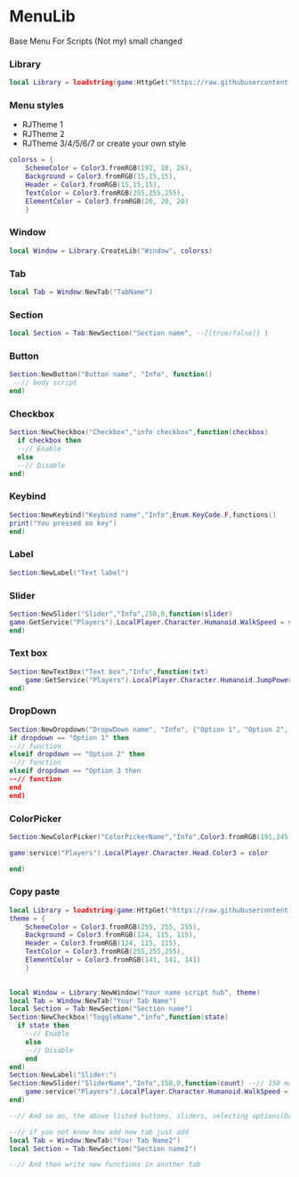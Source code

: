 # MenuLib
Base Menu For Scripts (Not my) small changed

### Library
```lua
local Library = loadstring(game:HttpGet("https://raw.githubusercontent.com/LuaRBXBot/MenuLib/main/Menu.lua", true))()
```
### Menu styles
* RJTheme 1
* RJTheme 2
* RJTheme 3/4/5/6/7
or create your own style
```lua
colorss = {
    SchemeColor = Color3.fromRGB(192, 18, 26),
    Background = Color3.fromRGB(15,15,15),
    Header = Color3.fromRGB(15,15,15),
    TextColor = Color3.fromRGB(255,255,255),
    ElementColor = Color3.fromRGB(20, 20, 20)
    }
```
### Window
```lua
local Window = Library.CreateLib("Window", colorss)
```

### Tab
```lua
local Tab = Window:NewTab("TabName")
```

### Section
```lua
local Section = Tab:NewSection("Section name", --[[true/false]] )
```

### Button
```lua
Section:NewButton("Button name", "Info", function()
 --// body script
end)
```

### Checkbox
```lua
Section:NewCheckbox("Checkbox","info checkbox",function(checkbox)
  if checkbox then
  --// Enable
  else
  --// Disable
end)
```

### Keybind
```lua
Section:NewKeybind("Keybind name","Info",Enum.KeyCode.F,functions()
print("You pressed on key")
end)
```

### Label
```lua
Section:NewLabel("Text label")
```

### Slider
```lua
Section:NewSlider("Slider","Info",250,0,function(slider)
game:GetService("Players").LocalPlayer.Character.Humanoid.WalkSpeed = slider
end)
```

### Text box
```lua
Section:NewTextBox("Text box","Info",function(txt)
    game:GetService("Players").LocalPlayer.Character.Humanoid.JumpPower = txt
end)
```

### DropDown
```lua
Section:NewDropdown("DropwDown name", "Info", {"Option 1", "Option 2", Option 3}, function(dropdown)
if dropdown == "Option 1" then
--// function
elseif dropdown == "Option 2" then
--// function
elseif dropdown == "Option 3 then
--// function
end
end)
```

### ColorPicker
```lua
Section:NewColorPicker("ColorPickerName","Info",Color3.fromRGB(191,245,67),function(color)

game:service("Players").LocalPlayer.Character.Head.Color3 = color

end)
```

### Copy paste
```lua
local Library = loadstring(game:HttpGet("https://raw.githubusercontent.com/LuaRBXBot/MenuLib/main/Menu.lua", true))()
theme = {
    SchemeColor = Color3.fromRGB(255, 255, 255),
    Background = Color3.fromRGB(124, 115, 115),
    Header = Color3.fromRGB(124, 115, 115),
    TextColor = Color3.fromRGB(255,255,255),
    ElementColor = Color3.fromRGB(141, 141, 141)
    }

    
local Window = Library:NewWindow("Your name script hub", theme)
local Tab = Window:NewTab("Your Tab Name")
local Section = Tab:NewSection("Section name")
Section:NewCheckbox("ToggleName","info",function(state)
  if state then
    --// Enable
    else
    --// Disable
    end
end)
Section:NewLabel("Slider:")
Section:NewSlider("SliderName","Info",150,0,function(count) --// 150 max | 16 min
    game:service("Players").LocalPlayer.Character.Humanoid.WalkSpeed = count
end)

--// And so on, the above listed buttons, sliders, selecting options(Dropdown), labels, tabs, sections.

--// if you not know how add new tab just add
local Tab = Window:NewTab("Your Tab Name2")
local Section = Tab:NewSection("Section name2")

--// And then write new functions in another tab
```











